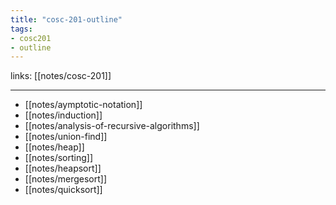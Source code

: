 ```yaml
---
title: "cosc-201-outline"
tags: 
- cosc201 
- outline
---
```

links: [[notes/cosc-201]]

---

- [[notes/aymptotic-notation]]
- [[notes/induction]]
- [[notes/analysis-of-recursive-algorithms]]
- [[notes/union-find]]
- [[notes/heap]]
- [[notes/sorting]]
- [[notes/heapsort]]
- [[notes/mergesort]]
- [[notes/quicksort]]